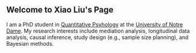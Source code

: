## Welcome to Xiao Liu's Page

I am a PhD student in [Quantitative Psyhology](https://psychology.nd.edu/graduate-programs/areas-of-study/quantitative/) at the [University of Notre Dame](https://www.nd.edu). 
My research interests include mediation analysis, longitudinal data analysis, causal inference, study design (e.g., sample size planning), and Bayesian methods.
<!-- For more details, see [CV](https://github.com/xliu12/xliu.github.io/blob/gh-pages/CV.XLiu.pdf).-->


